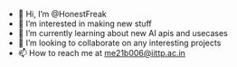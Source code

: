 - 👋 Hi, I’m @HonestFreak
- 👀 I’m interested in making new stuff
- 🌱 I’m currently learning about new AI apis and usecases
- 💞️ I’m looking to collaborate on any interesting projects
- 📫 How to reach me at me21b006@iittp.ac.in

<!---
HonestFreak/HonestFreak is a ✨ special ✨ repository because its `README.md` (this file) appears on your GitHub profile.
You can click the Preview link to take a look at your changes.
--->
